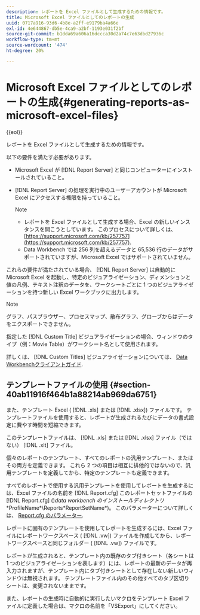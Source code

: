 ```yaml
---
description: レポートを Excel ファイルとして生成するための情報です。
title: Microsoft Excel ファイルとしてのレポートの生成
uuid: 0717a916-93d6-4b8e-a2ff-e9179ba4a66e
exl-id: 4e644867-db5e-4ca9-a2bf-1193e031f2bf
source-git-commit: b1dda69a606a16dccca30d2a74c7e63dbd27936c
workflow-type: tm+mt
source-wordcount: '474'
ht-degree: 20%

---
```


# Microsoft Excel ファイルとしてのレポートの生成{#generating-reports-as-microsoft-excel-files}

{{eol}}

レポートを Excel ファイルとして生成するための情報です。

以下の要件を満たす必要があります。

* Microsoft Excel が [!DNL Report Server] と同じコンピューターにインストールされていること。
* [!DNL Report Server] の処理を実行中のユーザーアカウントが Microsoft Excel にアクセスする権限を持っていること。

   >[!NOTE]
   >
   >
   >
   >
   >    * レポートを Excel ファイルとして生成する場合、Excel の新しいインスタンスを開こうとしています。 このプロセスについて詳しくは、 [https://support.microsoft.com/kb/257757](https://support.microsoft.com/kb/257757).
   >    * Data Workbench では 256 列を超えるデータと 65,536 行のデータがサポートされていますが、Microsoft Excel ではサポートされていません。


これらの要件が満たされている場合、 [!DNL Report Server] は自動的にMicrosoft Excel を起動し、特定のビジュアライゼーション、ディメンションと値の凡例、テキスト注釈のデータを、ワークシートごとに 1 つのビジュアライゼーションを持つ新しい Excel ワークブックに出力します。

>[!NOTE]
>
>グラフ、パスブラウザー、プロセスマップ、散布グラフ、グローブからはデータをエクスポートできません。

指定した [!DNL Custom Title] ビジュアライゼーションの場合、ウィンドウのタイプ（例：Movie Table）がワークシート名として使用されます。

詳しくは、 [!DNL Custom Titles] ビジュアライゼーションについては、 [Data Workbenchクライアントガイド](https://experienceleague.adobe.com/docs/data-workbench/using/client/t-open-ins.html?lang=ja).

## テンプレートファイルの使用 {#section-40ab11916f464b1a88214ab969da6751}

また、テンプレート Excel ( [!DNL .xls] または [!DNL .xlsx]) ファイルです。 テンプレートファイルを使用すると、レポートが生成されるたびにデータの書式設定に費やす時間を短縮できます。

このテンプレートファイルは、 [!DNL .xls] または [!DNL .xlsx] ファイル（ではない） [!DNL .xlt] ファイル。

個々のレポートのテンプレート、すべてのレポートの汎用テンプレート、またはその両方を定義できます。 これら 2 つの項目は相互に排他的ではないので、汎用テンプレートを定義してから、特定のテンプレートも定義できます。

すべてのレポートで使用する汎用テンプレートを使用してレポートを生成するには、Excel ファイルの名前を [!DNL Report.cfg] このレポートセットファイルの [!DNL Report.cfg] ()*data workbench のインストールディレクトリ*\*ProfileName*\Reports\*ReportSetName*)。 このパラメーターについて詳しくは、 [Report.cfg のパラメーター](../../../../../home/c-rpt-oview/c-rpt-param-ref/c-rpt-param.md#concept-838e59d72d3f4cb29ee15f5c7eb0ceff).

レポートに固有のテンプレートを使用してレポートを生成するには、Excel ファイルにレポートワークスペース ( [!DNL .vw]) ファイルを作成してから、レポートワークスペースと同じフォルダー ( [!DNL .vw]) ファイルです。

レポートが生成されると、テンプレート内の既存のタブ付きシート（各シートは 1 つのビジュアライゼーションを表します）には、レポートの最新のデータが再入力されますが、テンプレート内にタブ付きシートとして存在しない新しいウィンドウは無視されます。 テンプレートファイル内のその他すべてのタブ区切りシートは、変更されないままです。

また、レポートの生成時に自動的に実行したいマクロをテンプレート Excel ファイルに定義した場合は、マクロの名前を「VSExport」にしてください。
